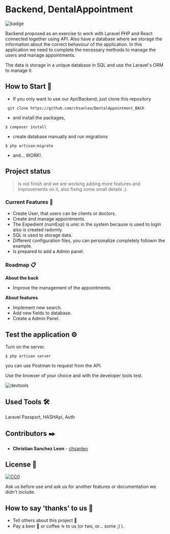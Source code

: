 # Backend, DentalAppointment
![badge](https://img.shields.io/badge/working-active-brig)

Backend proposed as an exercise to work with Laravel PHP and React connected together using API. Also have a database where we storage the information about the correct behaviour of the application. In this application we need to complete the necessary methods to manage the users and manage appointments.

The data is storage in a unique database in SQL and use the Laravel's ORM to manage it.


## How to Start 🚀

+ If you only want to use our Api/Backend, just clone this repository 
```
 git clone https://github.com/chsanleo/DentalAppointment_BACK
```

+ and install the packages,

```
$ composer install
```

+ create database manually and run migrations

```
$ php artisan:migrate
```
 
+ and... WORK!.

## Project status

>Is not finish and we are working adding more features and improvements on it, also fixing some small details ;).

### Current Features 📄

+ Create User, that users can be clients or doctors.
+ Create and manage appointments.
+ The Expedient (numExp) is unic in the system because is used to login also is created radomly.
+ SQL is used to storage data.
+ Different configuration files, you can personalize completely followin the example.
+ Is prepared to add a Admin panel.

### Roadmap 📋

**About the back**
+ Improve the management of the appointments.

**About features**
+ Implement new search.
+ Add new fields to database.
+ Create a Admin Panel.

## Test the application ⚙️

Turn on the server.
```
$ php artisan server
```

you can use Postman to request from the API.


Use the browser of your choice and with the developer tools test. 


![devtools](https://www.formacionprofesional.info/wp-content/uploads/2015/09/herramientas_desarrollo_iexplorer11.png)

## Used Tools 🛠️

Laravel Passport, HASHApi, Auth


## Contributors ✒️

* **Christian Sanchez Leon** - [chsanleo](https://github.com/chsanleo)

## License 📄
[![CC0](https://licensebuttons.net/p/zero/1.0/88x31.png)](https://creativecommons.org/publicdomain/zero/1.0/)

Ask us before use and ask us for another features or documentation we didn't include.


## How to say 'thanks' to us  🎁

* Tell others about this project 📢
* Pay a beer 🍺 or coffee ☕ to us (or two, or... some ;) ). 